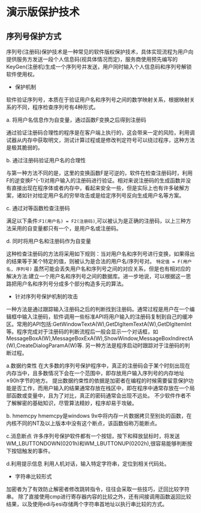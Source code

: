 # 演示版保护技术

## 序列号保护方式

序列号(注册码)保护技术是一种常见的软件版权保护技术，具体实现流程为用户向提供服务方发送一段个人信息码(视具体情况而定)，服务商使用预先编写的KeyGen(注册机)生成一个序列号并发送，用户同时输入个人信息码和序列号解锁软件使用权。

* 保护机制

软件验证序列号，本质在于验证用户名和序列号之间的数学映射关系，根据映射关系的不同，程序检查序列号有4种形式。

a. 将用户名信息作为自变量，通过函数F变换之后得到注册码

通过验证注册码合理性的程序是在客户端上执行的，这会带来一定的风险，利用调试器从内存中获取明文，测试计算过程或是修改判定符号可以绕过程序，这种方法是极其脆弱的。

b. 通过注册码验证用户名的合理性

与第一种方法不同的是，这里的变换函数F是可逆的，软件在检查注册码时，利用F的逆变换F^(-1)对用户输入的注册码进行验证。相对来说注册码的生成函数并没有直接出现在程序体或者内存中，看起来安全一些，但是实际上也有许多破解方案，诸如针对给定用户名的穷举攻击或是给定序列号反向生成用户名等方案。

c. 通过对等函数检查注册码

满足以下条件:`F1(用户名) = F2(注册码)`,可以被认为是正确的注册码，以上三种方法采用的自变量都只有一个，是用户名或注册码。

d. 同时将用户名和注册码作为自变量

这种检查注册码的方法将采用如下规则：当对用户名和序列号进行变换，如果得出的结果等于某个特定的值，则被认为是合法的用户名/序列号对。
`特定值 = F(用户名, 序列号)`
虽然可能会丢失用户名和序列号之间的对应关系，但是也有相对应的解决方法:建立一个用户名和序列号之间的数据库。进一步地说，可以根据这一思路把用户名和序列号分成多个部分构造多元的算法。

* 针对序列号保护机制的攻击

一种方法是通过跟踪输入注册码之后的判断找到注册码。通常过程是用户在一个编辑框中输入注册码，软件调用一些标准API将用户输入的注册码复制到自己的缓冲区。常用的API包括:GetWindowTextA(W),GetDlgItemTextA(W),GetDlgItemInt等。程序完成对于注册码的判断流程后一般会显示一个对话框，如MessageBoxA(W),MessageBoxExA(W),ShowWindow,MessageBoxIndirectA(W),CreateDialogParamA(W)等.
另一种方法是程序启动时跟踪对于注册码的判断过程。

a.数据约束性
在大多数的序列号保护程序中，真正的注册码会于某个时刻出现在内存当中，且多数情况下会在一个范围中，即存放用户输入序列号的内存地址±90h字节的地方。
提出数据约束性的依据是加密者在编程的时候需要留意保护功能是否工作，而用户输入的结果通常存放在栈区中，即在程序中通常存放在一个局部函数或变量中，且为了对比，真正的密码通常会出现不远处。
不少软件作者不了解解密的基础知识，尽管算法精妙，程序却易于攻破。

b. hmemcpy
hmemcpy是windows 9x中将内存一片数据拷贝至别处的函数，在内核不同的NT及以上版本中没有这个断点，该函数俗称万能断点。

c.消息断点
许多序列号保护软件都有一个按钮，按下和释放鼠标时，将发送WM_LBUTTONDOWN(0201h)和WM_LBUTTONUP(0202h),很容易能够判断按下按钮触发的事件。

d.利用提示信息
利用人机对话，输入特定字符串，定位到相关代码处。

* 字符串比较形式

加密者为了有效防止解密者修改跳转指令，往往会采取一些技巧，迂回比较字符串。
除了直接使用cmp进行寄存器内容的比较之外，还有间接调用函数返回比较结果，以及使用edi与esi存储两个字符串首地址以执行串比较的方式。

